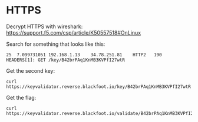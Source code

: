 # HTTPS

Decrypt HTTPS with wireshark: https://support.f5.com/csp/article/K50557518#OnLinux

Search for something that looks like this:
```
25	7.099731051	192.168.1.13	34.78.251.81	HTTP2	190	HEADERS[1]: GET /key/B42brPAq1KnMB3KVPfI27wtR
```

Get the second key:
```
curl https://keyvalidator.reverse.blackfoot.io/key/B42brPAq1KnMB3KVPfI27wtR
```

Get the flag:
```
curl https://keyvalidator.reverse.blackfoot.io/validate/B42brPAq1KnMB3KVPfI27wtR/b57ab317235d05d9615ee4053357bc700ad7e12e0d3b51ddbd94de04dd796ab5
```
